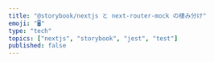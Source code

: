 ```yaml
---
title: "@storybook/nextjs と next-router-mock の棲み分け"
emoji: "🖥️"
type: "tech"
topics: ["nextjs", "storybook", "jest", "test"]
published: false
---
```

